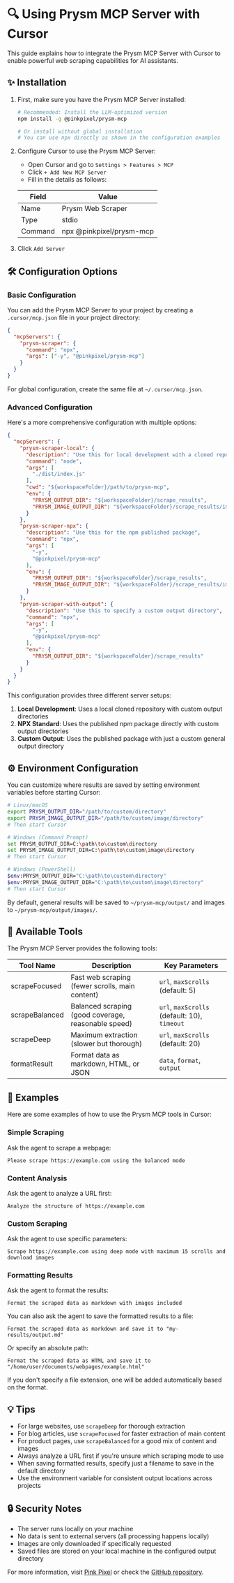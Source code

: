 # 🔍 Using Prysm MCP Server with Cursor

This guide explains how to integrate the Prysm MCP Server with Cursor to enable powerful web scraping capabilities for AI assistants.

## ✨ Installation

1. First, make sure you have the Prysm MCP Server installed:
   ```bash
   # Recommended: Install the LLM-optimized version
   npm install -g @pinkpixel/prysm-mcp
   
   # Or install without global installation
   # You can use npx directly as shown in the configuration examples
   ```

2. Configure Cursor to use the Prysm MCP Server:
   - Open Cursor and go to `Settings > Features > MCP`
   - Click `+ Add New MCP Server`
   - Fill in the details as follows:

   | Field | Value |
   |-------|-------|
   | Name  | Prysm Web Scraper |
   | Type  | stdio |
   | Command | npx @pinkpixel/prysm-mcp |

3. Click `Add Server`

## 🛠️ Configuration Options

### Basic Configuration

You can add the Prysm MCP Server to your project by creating a `.cursor/mcp.json` file in your project directory:

```json
{
  "mcpServers": {
    "prysm-scraper": {
      "command": "npx",
      "args": ["-y", "@pinkpixel/prysm-mcp"]
    }
  }
}
```

For global configuration, create the same file at `~/.cursor/mcp.json`.

### Advanced Configuration

Here's a more comprehensive configuration with multiple options:

```json
{
  "mcpServers": {
    "prysm-scraper-local": {
      "description": "Use this for local development with a cloned repo",
      "command": "node",
      "args": [
        "./dist/index.js"
      ],
      "cwd": "${workspaceFolder}/path/to/prysm-mcp",
      "env": {
        "PRYSM_OUTPUT_DIR": "${workspaceFolder}/scrape_results",
        "PRYSM_IMAGE_OUTPUT_DIR": "${workspaceFolder}/scrape_results/images"
      }
    },
    "prysm-scraper-npx": {
      "description": "Use this for the npm published package",
      "command": "npx",
      "args": [
        "-y",
        "@pinkpixel/prysm-mcp"
      ],
      "env": {
        "PRYSM_OUTPUT_DIR": "${workspaceFolder}/scrape_results",
        "PRYSM_IMAGE_OUTPUT_DIR": "${workspaceFolder}/scrape_results/images"
      }
    },
    "prysm-scraper-with-output": {
      "description": "Use this to specify a custom output directory",
      "command": "npx",
      "args": [
        "-y",
        "@pinkpixel/prysm-mcp"
      ],
      "env": {
        "PRYSM_OUTPUT_DIR": "${workspaceFolder}/scrape_results"
      }
    }
  }
}
```

This configuration provides three different server setups:
1. **Local Development**: Uses a local cloned repository with custom output directories
2. **NPX Standard**: Uses the published npm package directly with custom output directories
3. **Custom Output**: Uses the published package with just a custom general output directory

## ⚙️ Environment Configuration

You can customize where results are saved by setting environment variables before starting Cursor:

```bash
# Linux/macOS
export PRYSM_OUTPUT_DIR="/path/to/custom/directory"
export PRYSM_IMAGE_OUTPUT_DIR="/path/to/custom/image/directory"
# Then start Cursor

# Windows (Command Prompt)
set PRYSM_OUTPUT_DIR=C:\path\to\custom\directory
set PRYSM_IMAGE_OUTPUT_DIR=C:\path\to\custom\image\directory
# Then start Cursor

# Windows (PowerShell)
$env:PRYSM_OUTPUT_DIR="C:\path\to\custom\directory"
$env:PRYSM_IMAGE_OUTPUT_DIR="C:\path\to\custom\image\directory"
# Then start Cursor
```

By default, general results will be saved to `~/prysm-mcp/output/` and images to `~/prysm-mcp/output/images/`.

## 🚀 Available Tools

The Prysm MCP Server provides the following tools:

| Tool Name | Description | Key Parameters |
|-----------|-------------|----------------|
| scrapeFocused | Fast web scraping (fewer scrolls, main content) | `url`, `maxScrolls` (default: 5) |
| scrapeBalanced | Balanced scraping (good coverage, reasonable speed) | `url`, `maxScrolls` (default: 10), `timeout` |
| scrapeDeep | Maximum extraction (slower but thorough) | `url`, `maxScrolls` (default: 20) |
| formatResult | Format data as markdown, HTML, or JSON | `data`, `format`, `output` |

## 📝 Examples

Here are some examples of how to use the Prysm MCP tools in Cursor:

### Simple Scraping

Ask the agent to scrape a webpage:

```
Please scrape https://example.com using the balanced mode
```

### Content Analysis

Ask the agent to analyze a URL first:

```
Analyze the structure of https://example.com
```

### Custom Scraping

Ask the agent to use specific parameters:

```
Scrape https://example.com using deep mode with maximum 15 scrolls and download images
```

### Formatting Results

Ask the agent to format the results:

```
Format the scraped data as markdown with images included
```

You can also ask the agent to save the formatted results to a file:

```
Format the scraped data as markdown and save it to "my-results/output.md"
```

Or specify an absolute path:

```
Format the scraped data as HTML and save it to "/home/user/documents/webpages/example.html"
```

If you don't specify a file extension, one will be added automatically based on the format.

## 💡 Tips

- For large websites, use `scrapeDeep` for thorough extraction
- For blog articles, use `scrapeFocused` for faster extraction of main content
- For product pages, use `scrapeBalanced` for a good mix of content and images
- Always analyze a URL first if you're unsure which scraping mode to use
- When saving formatted results, specify just a filename to save in the default directory
- Use the environment variable for consistent output locations across projects

## 🔒 Security Notes

- The server runs locally on your machine
- No data is sent to external servers (all processing happens locally)
- Images are only downloaded if specifically requested
- Saved files are stored on your local machine in the configured output directory

For more information, visit [Pink Pixel](https://pinkpixel.dev) or check the [GitHub repository](https://github.com/pinkpixel-dev/prysm-mcp). 